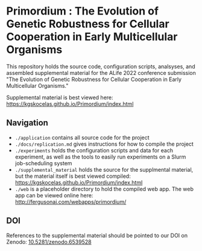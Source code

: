# Primordium : The Evolution of Genetic Robustness for Cellular Cooperation in Early Multicellular Organisms

This repository holds the source code, configuration scripts, analsyses, and assembled supplemental material for the ALife 2022 conference submission "The Evolution of Genetic Robustness for Cellular Cooperation in Early Multicellular Organisms."

Supplemental material is best viewed here: https://kgskocelas.github.io/Primordium/index.html

## Navigation
- `./application` contains all source code for the project
- `./docs/replication.md` gives instructions for how to compile the project
- `./experiments` holds the configuration scripts and data for each experiment, as well as the tools to easily run experiments on a Slurm job-scheduling system
- `./supplemental_material` holds the source for the supplmental material, but the material itself is best viewed compiled: https://kgskocelas.github.io/Primordium/index.html
- `./web` is a placeholder directory to hold the compiled web app. The web app can be viewed online here: http://fergusonaj.com/webapps/primordium/

## DOI 
References to the supplemental material should be pointed to our DOI on Zenodo: [10.5281/zenodo.6539528 ](https://zenodo.org/record/6539528)
